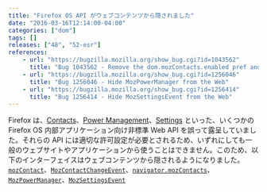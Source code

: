 ```yaml
---
title: "Firefox OS API がウェブコンテンツから隠されました"
date: "2016-03-16T12:14:00-04:00"
categories: ["dom"]
tags: []
releases: ["48", "52-esr"]
references:
    - url: "https://bugzilla.mozilla.org/show_bug.cgi?id=1043562"
      title: "Bug 1043562 - Remove the dom.mozContacts.enabled pref and hide the MozContact API from code with insufficient privileges"
    - url: "https://bugzilla.mozilla.org/show_bug.cgi?id=1256046"
      title: "Bug 1256046 - Hide MozPowerManager from the Web"
    - url: "https://bugzilla.mozilla.org/show_bug.cgi?id=1256414"
      title: "Bug 1256414 - Hide MozSettingsEvent from the Web"
---
```

Firefox は、[Contacts](https://developer.mozilla.org/docs/Mozilla/Firefox_OS/API/Contacts_API)、[Power Management](https://developer.mozilla.org/docs/Mozilla/Firefox_OS/API/Power_Management_API)、[Settings](https://developer.mozilla.org/docs/Mozilla/Firefox_OS/API/Settings_API) といった、いくつかの Firefox OS 内部アプリケーション向け非標準 Web API を誤って露呈していました。それらの API には適切な許可設定が必要とされるため、いずれにしても一般のウェブサイトやアプリケーションから使うことはできません。このため、以下のインターフェイスはウェブコンテンツから隠されるようになりました。[`mozContact`](https://developer.mozilla.org/docs/Mozilla/Firefox_OS/API/MozContact)、[`MozContactChangeEvent`](https://developer.mozilla.org/docs/Mozilla/Firefox_OS/API/MozContactChangeEvent)、[`navigator.mozContacts`](https://developer.mozilla.org/docs/Web/API/Navigator/mozContacts)、[`MozPowerManager`](https://developer.mozilla.org/docs/Mozilla/Firefox_OS/API/MozPowerManager)、[`MozSettingsEvent`](https://developer.mozilla.org/docs/Mozilla/Firefox_OS/API/MozSettingsEvent)
